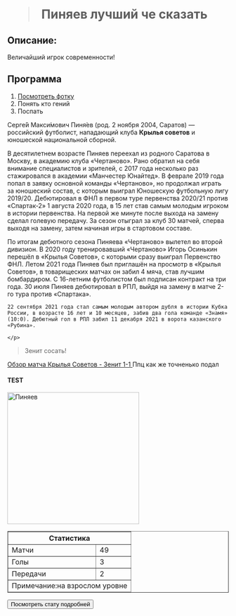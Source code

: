 <html lang="ru">
<head>
    <meta charset="UTF-8">
    <meta http-equiv="X-UA-Compatible" content="IE=edge">
    <meta name="viewport" content="width=device-width, initial-scale=1.0">
    <title>ШОЗАНАХ</title>
    <link rel="stylesheet" href="style.css">
</head>
<body>
  <h1 class="title">
  <blockquote>
Пиняев лучший че сказать
  </blockquote>
</h1>
  <h2>
     Описание:
  </h2>
  <p>Величайший игрок современности!</p>
  <h2>
    Программа
  </h2>
  <ol>
    <li><a href="#test">Посмотреть фотку</a></li>
    <li>Понять кто гений</li>
    <li>Поспать</li>
  </ol>
  <p>Серге́й Макси́мович Пиня́ев (род. 2 ноября 2004, Саратов) — российский футболист, нападающий клуба <b>Крылья советов</b> и юношеской национальной сборной.</p>
  <p>В десятилетнем возрасте Пиняев переехал из родного Саратова в Москву, в академию клуба «Чертаново». Рано обратил на себя внимание специалистов и зрителей, с 2017 года несколько раз стажировался в академии «Манчестер Юнайтед». В феврале 2019 года попал в заявку основной команды «Чертаново», но продолжал играть за юношеский состав, с которым выиграл Юношескую футбольную лигу 2019/20. Дебютировал в ФНЛ в первом туре первенства 2020/21 против «Спартак-2» 1 августа 2020 года, в 15 лет став самым молодым игроком в истории первенства. На первой же минуте после выхода на замену сделал голевую передачу. За сезон отыграл за клуб 30 матчей, сперва выходя на замену, затем начиная игры в стартовом составе.</p>
  <p>По итогам дебютного сезона Пиняева «Чертаново» вылетел во второй дивизион. В 2020 году тренировавший «Чертаново» Игорь Осинькин перешёл в «Крылья Советов», с которыми сразу выиграл Первенство ФНЛ. Летом 2021 года Пиняев был приглашён на просмотр в «Крылья Советов», в товарищеских матчах он забил 4 мяча, став лучшим бомбардиром. С 16-летним футболистом был подписан контракт на три года. 30 июля Пиняев дебютировал в РПЛ, выйдя на замену в матче 2-го тура против «Спартака».

    22 сентября 2021 года стал самым молодым автором дубля в истории Кубка России, в возрасте 16 лет и 10 месяцев, забив два гола команде «Знамя» (10:0). Дебютный гол в РПЛ забил 11 декабря 2021 в ворота казанского «Рубина».

    </p>
  <blockquote class="blue red">
    Зенит сосать!
  </blockquote>
<a target="_blank" href="https://www.youtube.com/watch?v=A2tImgHJq2I&ab_channel=%D0%9C%D0%B0%D1%82%D1%87%D0%A2%D0%92">
    Обзор матча Крылья Советов - Зенит 1-1
</a>
Ппц как же точненько подал
<h4 id="test" >TEST</h4>
<a href="https://s-cdn.sportbox.ru/images/styles/upload/fp_fotos/85/1d/9453b5590be9f05f23119c236b7cd16b5f3a6ca41ffaa915331671.jpg" download><img src="https://s-cdn.sportbox.ru/images/styles/upload/fp_fotos/85/1d/9453b5590be9f05f23119c236b7cd16b5f3a6ca41ffaa915331671.jpg" width="300" alt="Пиняев"/></a>
<table border="1" width ="20%" cellpadding="2" cellspacing="2">
   <thead>
       <tr>
    <th colspan="2">Статистика</th>
        </tr>
    </thead>
    <tbody>
        <tr>
            <td>Матчи</td>
            <td>49</td>
        </tr>
        <tr>
            <td>Голы</td>
            <td>3</td>
        </tr>
        <tr>
            <td>Передачи</td>
            <td>2</td>
        </tr>
    </tbody>
    <tfoot>
        <tr>
            <td colspan="2">Примечание:на взрослом уровне</td>
        </tr>
    </tfoot>
</table>
<form action="https://www.sports.ru/sergey-pinyaev/" target="blank">
  <button>  Посмотреть стату подробней </button>
</form>
</body>
</html>



